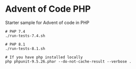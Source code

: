 # Advent of Code PHP

Starter sample for Advent of code in PHP

```shell
# PHP 7.4
./run-tests-7.4.sh

# PHP 8.1
./run-tests-8.1.sh

# If you have php installed locally
php phpunit-9.5.26.phar --do-not-cache-result --verbose .
```

